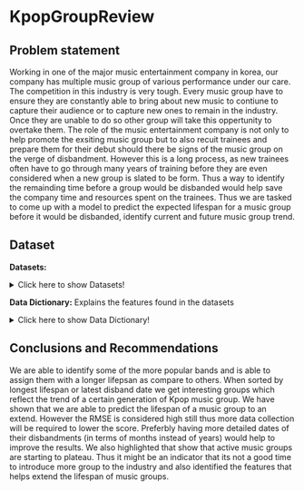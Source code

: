 # KpopGroupReview

## Problem statement

Working in one of the major music entertainment company in korea, our company has multiple music group of various performance under our care. The competition in this industry is very tough. Every music group have to ensure they are constantly able to bring about new music to contiune to capture their audience or to capture new ones to remain in the industry. Once they are unable to do so other group will take this oppertunity to overtake them. The role of the music entertainment company is not only to help promote the exsiting music group but to also recuit trainees and prepare them for their debut should there be signs of the music group on the verge of disbandment. However this is a long process, as new trainees often have to go through many years of training before they are even considered when a new group is slated to be form. Thus a way to identify the remainding time before a group would be disbanded would help save the company time and resources spent on the trainees. Thus we are tasked to come up with a model to predict the expected lifespan for a music group before it would be disbanded, identify current and future music group trend.

## Dataset
**Datasets:**
<details>
  <summary>Click here to show Datasets!</summary>

  |Dataset|Description|Source|
  |---|---|---|
  |KpopTrend2004To2021.csv|shows the trending value of keyword "KPOP" from 2004 to 2021|www.googletrend|
  |MusicGroup.csv|details of all the music groups from 1990 to 2021|https://kpop.fandom.com/|
  
</details>

**Data Dictionary:** Explains the features found in the datasets
<details>
  <summary>Click here to show Data Dictionary!</summary>
  
  |Feature|Type|Dataset|Description|
  |:---|:---|:---|:---|
  |**group_name**|*object*|MusicGroups.csv|Name of the KPOP group|
  |**company**|*object*|MusicGroups.csv|Name of the Company KPOP group is under|
  |**group_type**|*object*|MusicGroups.csv|Male or Female group|
  |**debut_year**|*int*|MusicGroups.csv|Year they officially debut|
  |**disband_year**|*int*|MusicGroups.csv|Year they offically disband|
  |**current_status**|*object*|MusicGroups.csv|Active or Disband|
  |**social_account**|*int*|MusicGroups.csv|Number of social media accounts|
  |**inactive_members**|*int*|MusicGroups.csv|Number of inactive members|
  |**current_members**|*int*|MusicGroups.csv|Current number of members|
  |**original_members_remainding**|*int*|MusicGroups.csv|Number of original members still with the group|
  |**initial_members**|*int*|MusicGroups.csv|Inital number of members|
  |**member_changes**|*int*|MusicGroups.csv|Number of member changes|
  |**subunits**|*int*|MusicGroups.csv|Number of sub-units|
  |**albums**|*int*|MusicGroups.csv|Number of album released|
  |**mini_albums**|*int*|MusicGroups.csv|Number of mini album released|
  |**other_albums**|*int*|MusicGroups.csv|Number of other types of album released|
  |**singles**|*int*|MusicGroups.csv|Number of single released|
  |**digital_singles**|*int*|MusicGroups.csv|Number of digital single released|
  |**other_singles**|*int*|MusicGroups.csv|Number of other type of single released|
  |**foreign_albums**|*int*|MusicGroups.csv|Number of album released in a foreign language|
  |**foreign_mini_albums**|*int*|MusicGroups.csv|Number of mini album released  in a foreign language|
  |**foreign_other_album**|*int*|MusicGroups.csv|Number of other types of album released in a foreign language|
  |**foreign_singles**|*int*|MusicGroups.csv|Number of single released in a foreign language|
  |**foreign_digital_singles**|*int*|MusicGroups.csv|Number of digital single released in a foreign language|
  |**foreign_other_singles**|*int*|MusicGroups.csv|Number of other type of single released in a foreign language|
  |**others**|*int*|MusicGroups.csv|Other kind od releases|
  |**last_production_year**|*int*|MusicGroups.csv|The year of the last released activity|
  |**total_releases**|*int*|MusicGroups.csv|Total number of releases regarless of type|
  
</details> 


## Conclusions and Recommendations

We are able to identify some of the more popular bands and is able to assign them with a longer lifepsan as compare to others.
When sorted by longest lifespan or latest disband date we get interesting groups which reflect the trend of a certain generation of Kpop music group.
We have shown that we are able to predict the lifespan of a music group to an extend. However the RMSE is considered high still thus more data collection will be required to lower the score. Preferbly having more detailed dates of their disbandments (in terms of months instead of years) would help to improve the results.
We also highlighted that show that active music groups are starting to plateau. Thus it might be an indicator that its not a good time to introduce more group to the industry and also identified the features that helps extend the lifespan of music groups.


